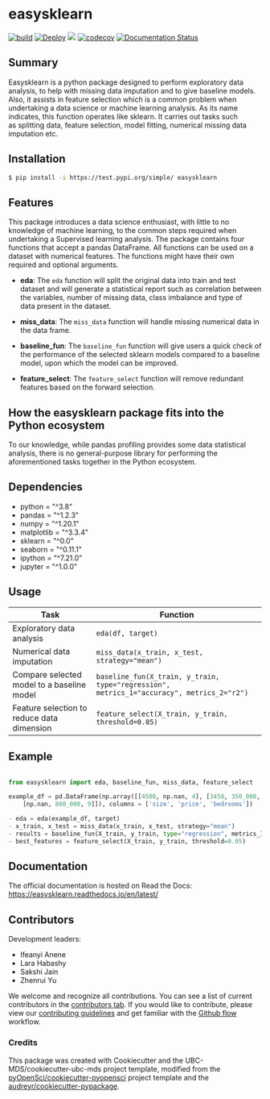 # easysklearn 

[![build](https://github.com/UBC-MDS/524_easysklearn/actions/workflows/build.yml/badge.svg)](https://github.com/UBC-MDS/524_easysklearn/actions/workflows/build.yml)
[![Deploy](https://github.com/UBC-MDS/524_easysklearn/actions/workflows/deploy.yml/badge.svg)](https://github.com/UBC-MDS/524_easysklearn/actions/workflows/deploy.yml)
![](https://github.com/yzr1996/easysklearn/workflows/build/badge.svg) [![codecov](https://codecov.io/gh/UBC-MDS/524_easysklearn/branch/main/graph/badge.svg?token=3KW44NKWAS)](https://codecov.io/gh/UBC-MDS/524_easysklearn) [![Documentation Status](https://readthedocs.org/projects/easysklearn/badge/?version=latest)](https://easysklearn.readthedocs.io/en/latest/?badge=latest)

## Summary

Easysklearn is a python package designed to perform exploratory data analysis, to help with missing data imputation and to give baseline models. Also, it assists in feature selection which is a common problem when undertaking a data science or machine learning analysis. As its name indicates, this function operates like sklearn. It carries out tasks such as splitting data, feature selection, model fitting, numerical missing data imputation etc.

## Installation

```bash
$ pip install -i https://test.pypi.org/simple/ easysklearn
```

## Features

This package introduces a data science enthusiast, with little to no knowledge of machine learning, to the common steps required when undertaking a Supervised learning analysis. The package contains four functions that accept a pandas DataFrame. All functions can be used on a dataset with numerical features. The functions might have their own required and optional arguments.

- **eda**: The `eda` function will split the original data into train and test dataset and will generate a statistical report such as correlation between the variables, number of missing data, class imbalance and type of data present in the dataset.

- **miss_data**: The `miss_data` function will handle missing numerical data in the data frame.

- **baseline_fun**: The `baseline_fun` function will give users a quick check of the performance of the selected sklearn models compared to a baseline model, upon which the model can be improved. 

- **feature_select**: The `feature_select` function will remove redundant features based on the forward selection.

## How the easysklearn package fits into the Python ecosystem

To our knowledge, while pandas profiling provides some data statistical analysis, there is no general-purpose library for performing the aforementioned tasks together in the Python ecosystem.

## Dependencies


- python = "^3.8"
- pandas = "^1.2.3"
- numpy = "^1.20.1"
- matplotlib = "^3.3.4"
- sklearn = "^0.0"
- seaborn = "^0.11.1"
- ipython = "^7.21.0"    
- jupyter = "^1.0.0"


## Usage

| Task | Function  |
|------------|-----|
| Exploratory data analysis| `eda(df, target)`|
| Numerical data imputation| `miss_data(x_train, x_test, strategy="mean")`|
| Compare selected model to a baseline model| `baseline_fun(X_train, y_train, type="regression", metrics_1="accuracy", metrics_2="r2")`|
| Feature selection to reduce data dimension| `feature_select(X_train, y_train, threshold=0.05)`|



## Example

```Python

from easysklearn import eda, baseline_fun, miss_data, feature_select

example_df = pd.DataFrame(np.array([[4500, np.nan, 4], [3450, 350_000, 6],
    [np.nan, 800_000, 9]]), columns = ['size', 'price', 'bedrooms'])

- eda = eda(example_df, target)
- x_train, x_test = miss_data(x_train, x_test, strategy="mean")
- results = baseline_fun(X_train, y_train, type="regression", metrics_1="accuracy", metrics_2="r2")
- best_features = feature_select(X_train, y_train, threshold=0.05)
```

## Documentation

The official documentation is hosted on Read the Docs: https://easysklearn.readthedocs.io/en/latest/

## Contributors

Development leaders:

- Ifeanyi Anene
- Lara Habashy
- Sakshi Jain
- Zhenrui Yu


We welcome and recognize all contributions. You can see a list of current contributors in the [contributors tab](https://github.com/yzr1996/easysklearn/graphs/contributors). If you would like to contribute, please view our [contributing guidelines](https://github.com/UBC-MDS/524_easysklearn/blob/main/CONTRIBUTING.rst) and get familiar with the [Github flow](https://blog.programster.org/git-workflows) workflow.

### Credits

This package was created with Cookiecutter and the UBC-MDS/cookiecutter-ubc-mds project template, modified from the [pyOpenSci/cookiecutter-pyopensci](https://github.com/pyOpenSci/cookiecutter-pyopensci) project template and the [audreyr/cookiecutter-pypackage](https://github.com/audreyr/cookiecutter-pypackage).
